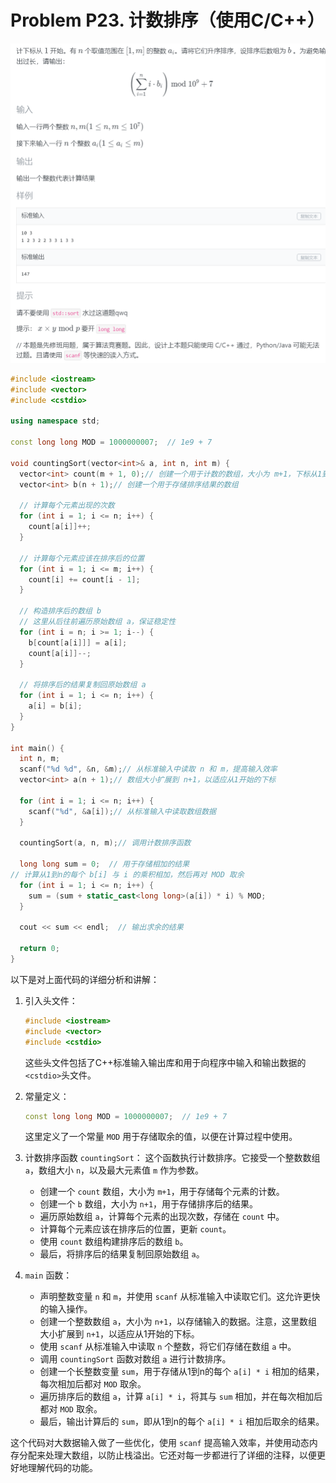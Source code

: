 # Problem P23. 计数排序（使用C/C++）

![picture 0](.assets_IMG/Problem%20P23.%20%E8%AE%A1%E6%95%B0%E6%8E%92%E5%BA%8F%EF%BC%88%E4%BD%BF%E7%94%A8CC%2B%2B%EF%BC%89/IMG_20231017-211033.png)  

```cpp
#include <iostream>
#include <vector>
#include <cstdio>

using namespace std;

const long long MOD = 1000000007;  // 1e9 + 7

void countingSort(vector<int>& a, int n, int m) {
  vector<int> count(m + 1, 0);// 创建一个用于计数的数组，大小为 m+1，下标从1到m
  vector<int> b(n + 1);// 创建一个用于存储排序结果的数组

  // 计算每个元素出现的次数
  for (int i = 1; i <= n; i++) {
	count[a[i]]++;
  }

  // 计算每个元素应该在排序后的位置
  for (int i = 1; i <= m; i++) {
	count[i] += count[i - 1];
  }

  // 构造排序后的数组 b
  // 这里从后往前遍历原始数组 a，保证稳定性
  for (int i = n; i >= 1; i--) {
	b[count[a[i]]] = a[i];
	count[a[i]]--;
  }

  // 将排序后的结果复制回原始数组 a
  for (int i = 1; i <= n; i++) {
	a[i] = b[i];
  }
}

int main() {
  int n, m;
  scanf("%d %d", &n, &m);// 从标准输入中读取 n 和 m，提高输入效率
  vector<int> a(n + 1);// 数组大小扩展到 n+1，以适应从1开始的下标

  for (int i = 1; i <= n; i++) {
	scanf("%d", &a[i]);// 从标准输入中读取数组数据
  }

  countingSort(a, n, m);// 调用计数排序函数

  long long sum = 0;  // 用于存储相加的结果
// 计算从1到n的每个 b[i] 与 i 的乘积相加，然后再对 MOD 取余
  for (int i = 1; i <= n; i++) {
	sum = (sum + static_cast<long long>(a[i]) * i) % MOD;
  }

  cout << sum << endl;  // 输出求余的结果

  return 0;
}
```

以下是对上面代码的详细分析和讲解：

1. 引入头文件：
   ```cpp
   #include <iostream>
   #include <vector>
   #include <cstdio>
   ```
   这些头文件包括了C++标准输入输出库和用于向程序中输入和输出数据的`<cstdio>`头文件。

2. 常量定义：
   ```cpp
   const long long MOD = 1000000007;  // 1e9 + 7
   ```
   这里定义了一个常量 `MOD` 用于存储取余的值，以便在计算过程中使用。

3. 计数排序函数 `countingSort`：
   这个函数执行计数排序。它接受一个整数数组 `a`，数组大小 `n`，以及最大元素值 `m` 作为参数。

   - 创建一个 `count` 数组，大小为 `m+1`，用于存储每个元素的计数。
   - 创建一个 `b` 数组，大小为 `n+1`，用于存储排序后的结果。
   - 遍历原始数组 `a`，计算每个元素的出现次数，存储在 `count` 中。
   - 计算每个元素应该在排序后的位置，更新 `count`。
   - 使用 `count` 数组构建排序后的数组 `b`。
   - 最后，将排序后的结果复制回原始数组 `a`。

4. `main` 函数：
   - 声明整数变量 `n` 和 `m`，并使用 `scanf` 从标准输入中读取它们。这允许更快的输入操作。
   - 创建一个整数数组 `a`，大小为 `n+1`，以存储输入的数据。注意，这里数组大小扩展到 `n+1`，以适应从1开始的下标。
   - 使用 `scanf` 从标准输入中读取 `n` 个整数，将它们存储在数组 `a` 中。
   - 调用 `countingSort` 函数对数组 `a` 进行计数排序。
   - 创建一个长整数变量 `sum`，用于存储从1到n的每个 `a[i] * i` 相加的结果，每次相加后都对 `MOD` 取余。
   - 遍历排序后的数组 `a`，计算 `a[i] * i`，将其与 `sum` 相加，并在每次相加后都对 `MOD` 取余。
   - 最后，输出计算后的 `sum`，即从1到n的每个 `a[i] * i` 相加后取余的结果。

这个代码对大数据输入做了一些优化，使用 `scanf` 提高输入效率，并使用动态内存分配来处理大数组，以防止栈溢出。它还对每一步都进行了详细的注释，以便更好地理解代码的功能。
